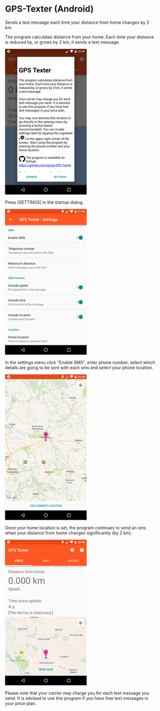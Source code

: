 # GPS-Texter (Android)
Sends a text message each time your distance from home changes by 2 km.

The program calculates distance from your home. Each time your distance is reduced by, or grows by 2 km, it sends a text message.

![Startup](images/startup.png)

Press [SETTINGS] in the startup dialog.

![Settings](images/settings.png)

In the settings menu click "Enable SMS", enter phone number, select which details are going to be sent with each sms and select your phone location.

![Home](images/home.png)

Once your home location is set, the program continues to send an sms when your distance from home changes significantly (by 2 km).

![Stats](images/stats.png)

Please note that your carrier may charge you for each text message you send. It is advised to use this program if you have free text messages in your price plan.
